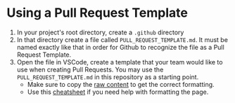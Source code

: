 # Using a Pull Request Template

1. In your project's root directory, create a `.github` directory
2. In that directory create a file called `PULL_REQUEST_TEMPLATE.md`. It must be named exactly like that in order for Github to recognize the file as a Pull Request Template.
3. Open the file in VSCode,  create a template that your team would like to use when creating Pull Requests. You may use the `PULL_REQUEST_TEMPLATE.md` in this repository as a starting point.
    - Make sure to copy the [raw content](https://raw.githubusercontent.com/nss-day-cohort-38/example-pull-request-template/master/.github/PULL_REQUEST_TEMPLATE.md) to get the correct formatting. 
    - Use this [cheatsheet](https://github.com/tchapi/markdown-cheatsheet/blob/master/README.md) if you need help with formatting the page.



